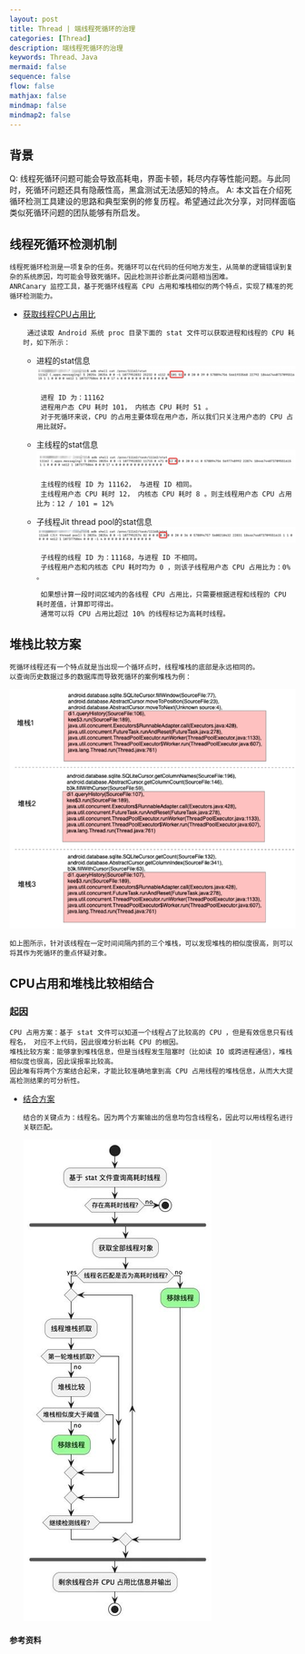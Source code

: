 ```yaml
---
layout: post
title: Thread | 端线程死循环的治理
categories: [Thread]
description: 端线程死循环的治理
keywords: Thread、Java
mermaid: false
sequence: false
flow: false
mathjax: false
mindmap: false
mindmap2: false
---
```


## 背景
Q: 线程死循环问题可能会导致高耗电，界面卡顿，耗尽内存等性能问题。与此同时，死循环问题还具有隐蔽性高，黑盒测试无法感知的特点。
A: 本文旨在介绍死循环检测工具建设的思路和典型案例的修复历程。希望通过此次分享，对同样面临类似死循环问题的团队能够有所启发。

## 线程死循环检测机制
```.text
线程死循环检测是一项复杂的任务。死循环可以在代码的任何地方发生，从简单的逻辑错误到复杂的系统原因，均可能会导致死循环。因此检测并诊断此类问题相当困难。
ANRCanary 监控工具，基于死循环线程高 CPU 占用和堆栈相似的两个特点，实现了精准的死循环检测能力。
```
- [获取线程CPU占用比]()
  ```.text
   通过读取 Android 系统 proc 目录下面的 stat 文件可以获取进程和线程的 CPU 耗时，如下所示：
  ```
  - 进程的stat信息
    ![img](/images/posts/thread/微信截图_20240322092424.png)<br>
    ```.text
     进程 ID 为：11162
     进程用户态 CPU 耗时 101， 内核态 CPU 耗时 51 。
     对于死循环来说，CPU 的占用主要体现在用户态，所以我们只关注用户态的 CPU 占用比就好。
    ```
  - 主线程的stat信息
    ![img](/images/posts/thread/微信截图_20240322092646.png)<br>
    ```.text
     主线程的线程 ID 为 11162， 与进程 ID 相同。
     主线程用户态 CPU 耗时 12， 内核态 CPU 耗时 8 。则主线程用户态 CPU 占用比为：12 / 101 = 12%
    ```
  - 子线程Jit thread pool的stat信息
    ![img](/images/posts/thread/微信截图_20240322092808.png)<br>
    ```.text
     子线程的线程 ID 为：11168，与进程 ID 不相同。
     子线程用户态和内核态 CPU 耗时均为 0 ，则该子线程用户态 CPU 占用比为：0% 。
    ```
    ```.text
     如果想计算一段时间区域内的各线程 CPU 占用比，只需要根据进程和线程的 CPU 耗时差值，计算即可得出。
     通常可以将 CPU 占用比超过 10% 的线程标记为高耗时线程。
    ```

## 堆栈比较方案
```.text
死循环线程还有一个特点就是当出现一个循环点时，线程堆栈的底部是永远相同的。
以查询历史数据过多的数据库而导致死循环的案例堆栈为例：
```
![img](/images/posts/thread/微信截图_20240322093125.png)<br>
```.text
如上图所示，针对该线程在一定时间间隔内抓的三个堆栈，可以发现堆栈的相似度很高，则可以将其作为死循环的重点怀疑对象。
```

## CPU占用和堆栈比较相结合
### 起因
```.text
CPU 占用方案：基于 stat 文件可以知道一个线程占了比较高的 CPU ，但是有效信息只有线程名， 对应不上代码，因此很难分析出耗 CPU 的根因。
堆栈比较方案：能够拿到堆栈信息，但是当线程发生阻塞时（比如读 IO 或跨进程通信），堆栈相似度也很高，因此误报率比较高。
因此唯有将两个方案结合起来，才能比较准确地拿到高 CPU 占用线程的堆栈信息，从而大大提高检测结果的可分析性。
```
- [结合方案]()
  ```.text
  结合的关键点为：线程名。因为两个方案输出的信息均包含线程名，因此可以用线程名进行关联匹配。
  ```
  ![img](/images/posts/thread/thread112.jpg)<br>







#### 参考资料

